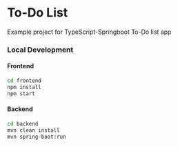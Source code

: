 # To-Do List

Example project for TypeScript-Springboot To-Do list app

### Local Development

#### Frontend
```bash
cd frontend
npm install
npm start
```

#### Backend
```bash
cd backend
mvn clean install
mvn spring-boot:run
```